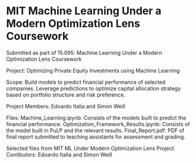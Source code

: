 # MIT Machine Learning Under a Modern Optimization Lens Coursework

Submitted as part of 15.095: Machine Learning Under a Modern Optimization Lens Coursework

Project: Optimizing Private Equity Investments using Machine Learning

Scope: Build models to predict financial performance of selected companies. Leverage predictions to optimize capital allocation strategy based on portfolio structure and risk preference.

Project Members: Edoardo Italia and Simon Weill

Files:
Machine_Learning.ipynb: Consists of the models built to predict the financial performance.
Optimization_Framework_Results.ipynb: Consists of the model built in PuLP and the relevant results. 
Final_Report.pdf: PDF of final report submitted to teaching assistants for assessment and grading. 

Selected files from MIT ML Under Modern Optimization Lens Project. Contibutors: Edoardo Italia and Simon Weill
